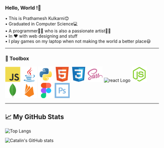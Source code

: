 ### Hello, World !👋  
• This is Prathamesh Kulkarni😊  
• Graduated in Computer Science💻  
• A programmer👨‍💻 who is also a passionate artist👨‍🎨  
• In ❤ with web designing and stuff  
• I play games on my laptop when not making the world a better place😃  


---


### 🧰 Toolbox
<img src="https://github.com/devicons/devicon/blob/master/icons/javascript/javascript-original.svg" alt="javascript logo" width="50" height="50"/> <img src="https://github.com/devicons/devicon/blob/master/icons/java/java-original.svg" alt="java Logo" width="50" height="50"/> <img src="https://github.com/devicons/devicon/blob/master/icons/python/python-original.svg" alt="python Logo" width="50" height="50"/> <img src="https://github.com/devicons/devicon/blob/master/icons/html5/html5-original.svg" alt="HTML Logo" width="50" height="50"/> <img src="https://github.com/devicons/devicon/blob/master/icons/css3/css3-original.svg" alt="CSS Logo" width="50" height="50"/> <img src="https://github.com/devicons/devicon/blob/master/icons/sass/sass-original.svg" alt="SCSS Logo" width="50" height="50"/> <img src="https://cdn.worldvectorlogo.com/logos/react-2.svg" alt="react Logo" width="50" height="50"/> <img src="https://github.com/devicons/devicon/blob/master/icons/nodejs/nodejs-original.svg" alt="nodejs logo" width="50" height="50"/> <img src="https://github.com/devicons/devicon/blob/master/icons/mongodb/mongodb-original.svg" alt="mongodb Logo" width="50" height="50"/> <img src="https://github.com/devicons/devicon/blob/master/icons/firebase/firebase-plain.svg" alt="firebase Logo" width="50" height="50"/> <img src="https://github.com/devicons/devicon/blob/master/icons/figma/figma-original.svg" alt="figma Logo" width="50" height="50"/> <img src="https://github.com/devicons/devicon/blob/master/icons/photoshop/photoshop-line.svg" alt="photoshop Logo" width="50" height="50"/>


---


## &#x1f4c8; My GitHub Stats

![Top Langs](https://github-readme-stats.vercel.app/api/top-langs/?username=PrathameshVK&hide=html,css&theme=dark)

![Catalin's GitHub stats](https://github-readme-stats.vercel.app/api?username=PrathameshVK&theme=dark)
